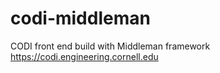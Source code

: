 # codi-middleman
CODI front end build with Middleman framework
https://codi.engineering.cornell.edu
